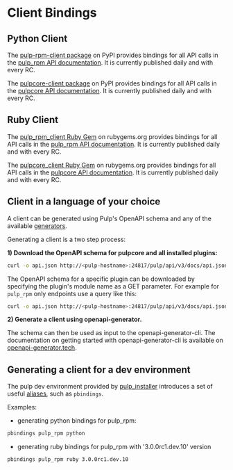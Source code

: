 # Client Bindings

## Python Client

The [pulp-rpm-client package](https://pypi.org/project/pulp-rpm-client/) on PyPI provides
bindings for all API calls in the [pulp_rpm API documentation](restapi.html). It is
currently published daily and with every RC.

The [pulpcore-client package](https://pypi.org/project/pulpcore-client/) on PyPI provides bindings
for all API calls in the [pulpcore API documentation](https://docs.pulpproject.org/restapi.html).
It is currently published daily and with every RC.

## Ruby Client

The [pulp_rpm_client Ruby Gem](https://rubygems.org/gems/pulp_rpm_client) on rubygems.org
provides bindings for all API calls in the [pulp_rpm API documentation](restapi.html). It
is currently published daily and with every RC.

The [pulpcore_client Ruby Gem](https://rubygems.org/gems/pulpcore_client) on rubygems.org provides
bindings for all API calls in the [pulpcore API documentation](https://docs.pulpproject.org/restapi.html). It is currently published daily and with every RC.

## Client in a language of your choice

A client can be generated using Pulp's OpenAPI schema and any of the available [generators](https://openapi-generator.tech/docs/generators.html).

Generating a client is a two step process:

**1) Download the OpenAPI schema for pulpcore and all installed plugins:**

```bash
curl -o api.json http://<pulp-hostname>:24817/pulp/api/v3/docs/api.json
```

The OpenAPI schema for a specific plugin can be downloaded by specifying the plugin's module name
as a GET parameter. For example for `pulp_rpm` only endpoints use a query like this:

```bash
curl -o api.json http://<pulp-hostname>:24817/pulp/api/v3/docs/api.json?plugin=pulp_rpm
```

**2) Generate a client using openapi-generator.**

The schema can then be used as input to the openapi-generator-cli. The documentation on getting
started with openapi-generator-cli is available on
[openapi-generator.tech](https://openapi-generator.tech/#try).

## Generating a client for a dev environment

The pulp dev environment provided by [pulp_installer](https://github.com/pulp/pulp_installer)
introduces a set of useful
[aliases](https://github.com/pulp/pulp_installer/tree/main/roles/pulp-devel#aliases),
such as `pbindings`.

Examples:

- generating python bindings for pulp_rpm:

```bash
pbindings pulp_rpm python
```

- generating ruby bindings for pulp_rpm with '3.0.0rc1.dev.10' version

```bash
pbindings pulp_rpm ruby 3.0.0rc1.dev.10
```
